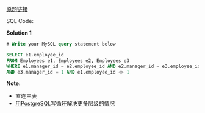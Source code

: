 [原题链接](https://leetcode-cn.com/problems/all-people-report-to-the-given-manager/)

SQL Code:

**Solution 1**

```sql
# Write your MySQL query statement below

SELECT e1.employee_id
FROM Employees e1, Employees e2, Employees e3
WHERE e1.manager_id = e2.employee_id AND e2.manager_id = e3.employee_id
AND e3.manager_id = 1 AND e1.employee_id <> 1
```

**Note:**

- 直连三表
- [用PostgreSQL写循环解决更多层级的情况](\https://leetcode-cn.com/problems/all-people-report-to-the-given-manager/solution/jia-ru-leetcode-ke-yi-shi-yong-postgresql-by-sqrtq/)
